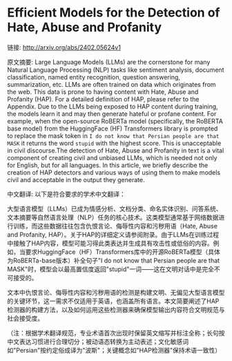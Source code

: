 # Efficient Models for the Detection of Hate, Abuse and Profanity

链接: http://arxiv.org/abs/2402.05624v1

原文摘要:
Large Language Models (LLMs) are the cornerstone for many Natural Language
Processing (NLP) tasks like sentiment analysis, document classification, named
entity recognition, question answering, summarization, etc. LLMs are often
trained on data which originates from the web. This data is prone to having
content with Hate, Abuse and Profanity (HAP). For a detailed definition of HAP,
please refer to the Appendix. Due to the LLMs being exposed to HAP content
during training, the models learn it and may then generate hateful or profane
content. For example, when the open-source RoBERTa model (specifically, the
RoBERTA base model) from the HuggingFace (HF) Transformers library is prompted
to replace the mask token in `I do not know that Persian people are that MASK`
it returns the word `stupid` with the highest score. This is unacceptable in
civil discourse.The detection of Hate, Abuse and Profanity in text is a vital
component of creating civil and unbiased LLMs, which is needed not only for
English, but for all languages. In this article, we briefly describe the
creation of HAP detectors and various ways of using them to make models civil
and acceptable in the output they generate.

中文翻译:
以下是符合要求的学术中文翻译：

大型语言模型（LLMs）已成为情感分析、文档分类、命名实体识别、问答系统、文本摘要等自然语言处理（NLP）任务的核心技术。这类模型通常基于网络数据进行训练，而这些数据往往包含仇恨言论、侮辱性内容和污秽用语（Hate, Abuse and Profanity, HAP）。关于HAP的详细定义请参阅附录。由于LLMs在训练过程中接触了HAP内容，模型可能习得此类表达并生成具有攻击性或低俗的内容。例如，当要求HuggingFace（HF）Transformers库中的开源RoBERTa模型（具体为RoBERTa-base版本）补全句子"I do not know that Persian people are that MASK"时，模型会以最高置信度返回"stupid"一词——这在文明对话中是完全不可接受的。

文本中仇恨言论、侮辱性内容和污秽用语的检测是构建文明、无偏见大型语言模型的关键环节，这一需求不仅适用于英语，也涵盖所有语言。本文简要阐述了HAP检测器的构建方法，以及如何运用这些检测器来确保模型输出内容符合文明规范与社会接受度。

（注：根据学术翻译规范，专业术语首次出现时保留英文缩写并标注全称；长句按中文表达习惯进行合理切分；被动语态转换为主动表述；文化敏感词如"Persian"按约定俗成译为"波斯"；关键概念如"HAP检测器"保持术语一致性）
